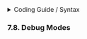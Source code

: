 

<details>

<summary>Coding Guide / Syntax</summary>

7.1. [Scalars](../scalar/README.md)<br>
7.2. [Display of Results](../display/README.md)<br>
7.3. [Vectors](../vector/README.md)<br>
7.4. [Matrices](../matrix/README.md)<br>
7.5. [Linear Algebra](../linear-algebra/README.md)<br>
7.6. [Tensors](../tensor/README.md)<br>
7.7. [FILE I/O](../file-io/README.md)<br>

_7.8. Debug Modes_<br>



</details>



### 7.8. Debug Modes

